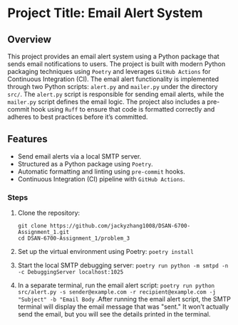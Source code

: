 # Project Title: Email Alert System

## Overview

This project provides an email alert system using a Python package that sends email notifications to users. The project is built with modern Python packaging techniques using `Poetry` and leverages `GitHub Actions` for Continuous Integration (CI). The email alert functionality is implemented through two Python scripts: `alert.py` and `mailer.py` under the directory `src/`. The `alert.py` script is responsible for sending email alerts, while the `mailer.py` script defines the email logic. The project also includes a pre-commit hook using `Ruff` to ensure that code is formatted correctly and adheres to best practices before it’s committed.

## Features

-   Send email alerts via a local SMTP server.
-   Structured as a Python package using `Poetry`.
-   Automatic formatting and linting using `pre-commit` hooks.
-   Continuous Integration (CI) pipeline with `GitHub Actions`.

### Steps

1.  Clone the repository:

    ``` 
    git clone https://github.com/jackyzhang1008/DSAN-6700-Assignment_1.git
    cd DSAN-6700-Assignment_1/problem_3
    ```

2.  Set up the virtual environment using Poetry: `poetry install`

3.  Start the local SMTP debugging server: `poetry run python -m smtpd -n -c DebuggingServer localhost:1025`

4.  In a separate terminal, run the email alert script: `poetry run python src/alert.py -s sender@example.com -r recipient@example.com -j "Subject" -b "Email Body` .After running the email alert script, the SMTP terminal will display the email message that was "sent." It won’t actually send the email, but you will see the details printed in the terminal.